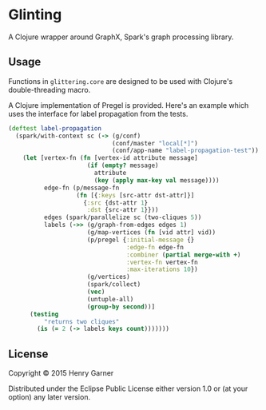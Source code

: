 # Glinting

A Clojure wrapper around GraphX, Spark's graph processing library.

## Usage

Functions in `glittering.core` are designed to be used with Clojure's double-threading macro.

A Clojure implementation of Pregel is provided. Here's an example which uses the interface for label propagation from the tests.

```clojure
(deftest label-propagation
  (spark/with-context sc (-> (g/conf)
                             (conf/master "local[*]")
                             (conf/app-name "label-propagation-test"))
    (let [vertex-fn (fn [vertex-id attribute message]
                      (if (empty? message)
                        attribute
                        (key (apply max-key val message))))
          edge-fn (p/message-fn
                   (fn [{:keys [src-attr dst-attr]}]
                     {:src {dst-attr 1}
                      :dst {src-attr 1}}))
          edges (spark/parallelize sc (two-cliques 5))
          labels (->> (g/graph-from-edges edges 1)
                      (g/map-vertices (fn [vid attr] vid))
                      (p/pregel {:initial-message {}
                                 :edge-fn edge-fn
                                 :combiner (partial merge-with +)
                                 :vertex-fn vertex-fn
                                 :max-iterations 10})
                      (g/vertices)
                      (spark/collect)
                      (vec)
                      (untuple-all)
                      (group-by second))]
      (testing
          "returns two cliques"
        (is (= 2 (-> labels keys count)))))))
```

## License

Copyright © 2015 Henry Garner

Distributed under the Eclipse Public License either version 1.0 or (at
your option) any later version.
